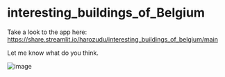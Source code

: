# interesting_buildings_of_Belgium

Take a look to the app here:
https://share.streamlit.io/harozudu/interesting_buildings_of_belgium/main


Let me know what do you think.


![image](https://user-images.githubusercontent.com/65071575/130360619-365b8d50-d2b1-4dde-802b-e489fb6aa6d4.png)

